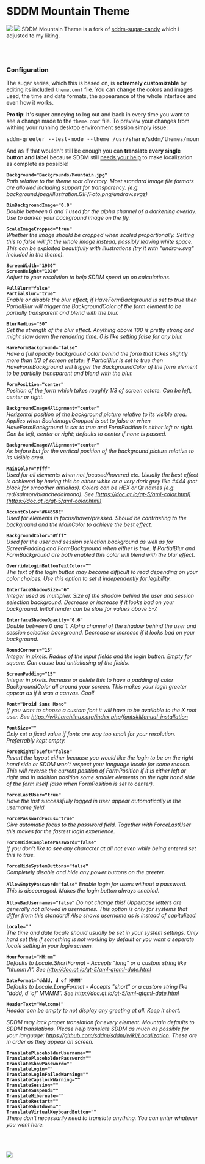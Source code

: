 # SDDM Mountain Theme
![](Previews/1.png)
![](Previews/2.png)
SDDM Mountain Theme is a fork of [sddm-sugar-candy](https://github.com/kangie/sddm-sugar-candy) which i adjusted to my liking.

<br/><br/>
### Configuration

The sugar series, which this is based on, is **extremely customizable** by editing its included `theme.conf` file. You can change the colors and images used, the time and date formats, the appearance of the whole interface and even how it works.  

**Pro tip**: It's super annoying to log out and back in every time you want to see a change made to the `theme.conf` file. To preview your changes from withing your running desktop environment session simply issue:  
<pre>sddm-greeter --test-mode --theme /usr/share/sddm/themes/mountain</pre>  

And as if that wouldn't still be enough you can **translate every single button and label** because SDDM still [needs your help](https://github.com/sddm/sddm/wiki/Localization) to make localization as complete as possible!  

**`Background="Backgrounds/Mountain.jpg"`**  
*Path relative to the theme root directory. Most standard image file formats are allowed including support for transparency. (e.g. background.jpeg/illustration.GIF/Foto.png/undraw.svgz)*  

**`DimBackgroundImage="0.0"`**  
*Double between 0 and 1 used for the alpha channel of a darkening overlay. Use to darken your background image on the fly.*  

**`ScaleImageCropped="true"`**  
*Whether the image should be cropped when scaled proportionally. Setting this to false will fit the whole image instead, possibly leaving white space. This can be exploited beautifully with illustrations (try it with "undraw.svg" included in the theme).*  

**`ScreenWidth="1980"`**  
**`ScreenHeight="1020"`**  
*Adjust to your resolution to help SDDM speed up on calculations.*  

**`FullBlur="false"`**  
**`PartialBlur="true"`**  
*Enable or disable the blur effect; if HaveFormBackground is set to true then PartialBlur will trigger the BackgroundColor of the form element to be partially transparent and blend with the blur.*  

**`BlurRadius="50"`**  
*Set the strength of the blur effect. Anything above 100 is pretty strong and might slow down the rendering time. 0 is like setting false for any blur.*  

**`HaveFormBackground="false"`**  
*Have a full opacity background color behind the form that takes slightly more than 1/3 of screen estate;  if PartialBlur is set to true then HaveFormBackground will trigger the BackgroundColor of the form element to be partially transparent and blend with the blur.*  

**`FormPosition="center"`**  
*Position of the form which takes roughly 1/3 of screen estate. Can be left, center or right.*  

**`BackgroundImageHAlignment="center"`**  
*Horizontal position of the background picture relative to its visible area. Applies when ScaleImageCropped is set to false or when HaveFormBackground is set to true and FormPosition is either left or right. Can be left, center or right; defaults to center if none is passed.*  

**`BackgroundImageVAlignment="center"`**  
*As before but for the vertical position of the background picture relative to its visible area.*  

**`MainColor="#fff"`**  
*Used for all elements when not focused/hovered etc. Usually the best effect is achieved by having this be either white or a very dark grey like #444 (not black for smoother antialias). Colors can be HEX or Qt names (e.g. red/salmon/blanchedalmond). See [https://doc.qt.io/qt-5/qml-color.html](https://doc.qt.io/qt-5/qml-color.html)*  

**`AccentColor="#64858E"`**  
*Used for elements in focus/hover/pressed. Should be contrasting to the background and the MainColor to achieve the best effect.*  

**`BackgroundColor="#fff"`**  
*Used for the user and session selection background as well as for ScreenPadding and FormBackground when either is true. If PartialBlur and FormBackground are both enabled this color will blend with the blur effect.*  

**`OverrideLoginButtonTextColor=""`**  
*The text of the login button may become difficult to read depending on your color choices. Use this option to set it independently for legibility.*  

**`InterfaceShadowSize="6"`**  
*Integer used as multiplier. Size of the shadow behind the user and session selection background. Decrease or increase if it looks bad on your background. Initial render can be slow for values above 5-7.*  

**`InterfaceShadowOpacity="0.6"`**  
*Double between 0 and 1. Alpha channel of the shadow behind the user and session selection background. Decrease or increase if it looks bad on your background.*  

**`RoundCorners="15"`**  
*Integer in pixels. Radius of the input fields and the login button. Empty for square. Can cause bad antialiasing of the fields.*  

**`ScreenPadding="15"`**  
*Integer in pixels. Increase or delete this to have a padding of color BackgroundColor all around your screen. This makes your login greeter appear as if it was a canvas. Cool!*  

**`Font="Droid Sans Mono"`**  
*If you want to choose a custom font it will have to be available to the X root user. See https://wiki.archlinux.org/index.php/fonts#Manual_installation*  

**`FontSize=""`**  
*Only set a fixed value if fonts are way too small for your resolution. Preferrably kept empty.*  

**`ForceRightToLeft="false"`**  
*Revert the layout either because you would like the login to be on the right hand side or SDDM won't respect your language locale for some reason. This will reverse the current position of FormPosition if it is either left or right and in addition position some smaller elements on the right hand side of the form itself (also when FormPosition is set to center).*  

**`ForceLastUser="true"`**  
*Have the last successfully logged in user appear automatically in the username field.*  

**`ForcePasswordFocus="true"`**  
*Give automatic focus to the password field. Together with ForceLastUser this makes for the fastest login experience.*  

**`ForceHideCompletePassword="false"`**  
*If you don't like to see any character at all not even while being entered set this to true.*  

**`ForceHideSystemButtons="false"`**  
*Completely disable and hide any power buttons on the greeter.*  

**`AllowEmptyPassword="false"`**
*Enable login for users without a password. This is discouraged. Makes the login button always enabled.*

**`AllowBadUsernames="false"`**
*Do not change this! Uppercase letters are generally not allowed in usernames. This option is only for systems that differ from this standard! Also shows username as is instead of capitalized.*

**`Locale=""`**  
*The time and date locale should usually be set in your system settings. Only hard set this if something is not working by default or you want a seperate locale setting in your login screen.*  

**`HourFormat="HH:mm"`**  
*Defaults to Locale.ShortFormat - Accepts "long" or a custom string like "hh:mm A". See http://doc.qt.io/qt-5/qml-qtqml-date.html*  

**`DateFormat="dddd, d of MMMM"`**  
*Defaults to Locale.LongFormat - Accepts "short" or a custom string like "dddd, d 'of' MMMM". See http://doc.qt.io/qt-5/qml-qtqml-date.html*  

**`HeaderText="Welcome!"`**  
*Header can be empty to not display any greeting at all. Keep it short.*  

*SDDM may lack proper translation for every element. Mountain defaults to SDDM translations. Please help translate SDDM as much as possible for your language: https://github.com/sddm/sddm/wiki/Localization. These are in order as they appear on screen.*  

**`TranslatePlaceholderUsername=""`**  
**`TranslatePlaceholderPassword=""`**  
**`TranslateShowPassword=""`**  
**`TranslateLogin=""`**  
**`TranslateLoginFailedWarning=""`**  
**`TranslateCapslockWarning=""`**  
**`TranslateSession=""`**  
**`TranslateSuspend=""`**  
**`TranslateHibernate=""`**  
**`TranslateRestart=""`**  
**`TranslateShutdown=""`**  
**`TranslateVirtualKeyboardButton=""`**  
*These don't necessarily need to translate anything. You can enter whatever you want here.*  

<br/><br/>

![](Previews/3.png)
